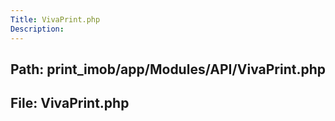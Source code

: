 ```yaml
---
Title: VivaPrint.php
Description:
---
```


## Path: print_imob/app/Modules/API/VivaPrint.php
## File: VivaPrint.php
